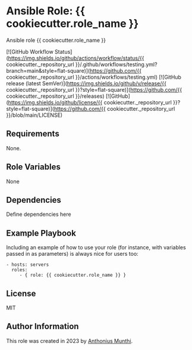Ansible Role: {{ cookiecutter.role_name }}
=========

Ansible role {{ cookiecutter.role_name }}

[![GitHub Workflow Status](https://img.shields.io/github/actions/workflow/status/{{ cookiecutter._repository_url }}/.github/workflows/testing.yml?branch=main&style=flat-square)](https://github.com/{{ cookiecutter._repository_url }}/actions/workflows/testing.yml)
[![GitHub release (latest SemVer)](https://img.shields.io/github/v/release/{{ cookiecutter._repository_url }}?style=flat-square)](https://github.com/{{ cookiecutter._repository_url }}/releases)
[![GitHub](https://img.shields.io/github/license/{{ cookiecutter._repository_url }}?style=flat-square)](https://github.com/{{ cookiecutter._repository_url }}/blob/main/LICENSE)

Requirements
------------

None.

Role Variables
--------------

None

Dependencies
------------

Define dependencies here

Example Playbook
----------------

Including an example of how to use your role (for instance, with variables passed in as parameters) is always nice for users too:

    - hosts: servers
      roles:
         - { role: {{ cookiecutter.role_name }} }

License
-------

MIT

Author Information
------------------

This role was created in 2023 by [Anthonius Munthi](https://itstoni.com).
